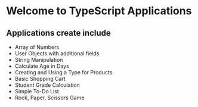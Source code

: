 # Welcome to TypeScript Applications

## Applications create include

* Array of Numbers
* User Objects with additional fields
* String Manipulation
* Calculate Age in Days
* Creating and Using a Type for Products
* Basic Shopping Cart
* Student Grade Calculation
* Simple To-Do List
* Rock, Paper, Scissors Game
